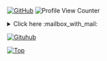 [![GitHub](https://img.shields.io/github/followers/xKray?label=follow&style=social)](https://github.com/xKray) ![Profile View Counter](https://komarev.com/ghpvc/?username=xKray)


<details>
  <summary align="left">Click here :mailbox_with_mail: </summary>
  <pre>
https://discord.gg/7ka6fStUR6
  </pre>
</details>

[![Gituhub](https://github-readme-stats.vercel.app/api?username=xKray&show_icons=true&theme=dracula)](https://github.com/anuraghazra/github-readme-stats)

[![Top](https://github-readme-stats.vercel.app/api/top-langs/?username=xKray&exclude_repo=eslint-config&theme=dracula)](https://github.com/anuraghazra/github-readme-stats)

